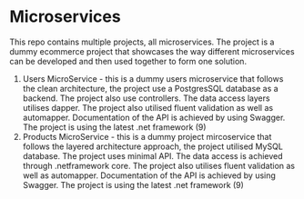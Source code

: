# Microservices

This repo contains multiple projects, all microservices.  The project is a dummy ecommerce project that showcases the way different microservices can be developed and then used together to form one solution.

1.  Users MicroService - this is a dummy users microservice that follows the clean architecture, the project use a PostgresSQL database as a backend. The project also use controllers. The data access layers utilises dapper.  The project also utilised fluent validation as well as automapper.  Documentation of the API is achieved by using Swagger.  The project is using the latest .net framework (9)
2.  Products MicroService - this is a dummy project mircoservice that follows the layered architecture approach, the project utilised MySQL database. The project uses minimal API.  The data access is achieved through .netframework core.  The project also utilises fluent validation as well as automapper. Documentation of the API is achieved by using Swagger.  The project is using the latest .net framework (9)
